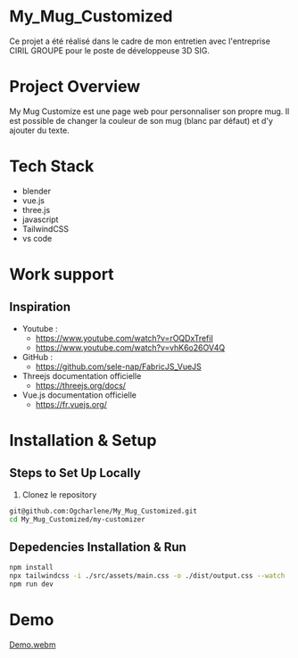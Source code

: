 # My_Mug_Customized

Ce projet a été réalisé dans le cadre de mon entretien avec l'entreprise CIRIL GROUPE pour le poste de développeuse 3D SIG.

# Project Overview

My Mug Customize est une page web pour personnaliser son propre mug. 
Il est possible de changer la couleur de son mug (blanc par défaut) et d'y ajouter du texte.

# Tech Stack

- blender
- vue.js
- three.js
- javascript
- TailwindCSS
- vs code

# Work support

## Inspiration

- Youtube :
  - https://www.youtube.com/watch?v=rOQDxTrefiI
  - https://www.youtube.com/watch?v=vhK6o26OV4Q
- GitHub :
  - https://github.com/sele-nap/FabricJS_VueJS
- Threejs documentation officielle
  - https://threejs.org/docs/
- Vue.js documentation officielle
  - https://fr.vuejs.org/
 
# Installation & Setup

## Steps to Set Up Locally

1. Clonez le repository
```bash
git@github.com:Ogcharlene/My_Mug_Customized.git
cd My_Mug_Customized/my-customizer
```

## Depedencies Installation & Run
```bash
npm install
npx tailwindcss -i ./src/assets/main.css -o ./dist/output.css --watch
npm run dev
```

# Demo

[Demo.webm](https://github.com/user-attachments/assets/9469577e-513f-43eb-b73a-f5b07f6894e9)




